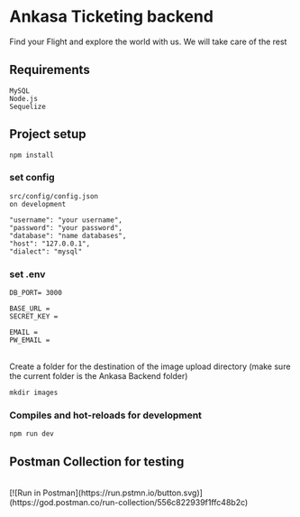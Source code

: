 # Ankasa Ticketing backend
Find your Flight and explore the 
world with us. We will take care of the rest

## Requirements
```
MySQL
Node.js
Sequelize
```

## Project setup
```
npm install
```

### set config
```
src/config/config.json
on development
    
"username": "your username",
"password": "your password",
"database": "name databases",
"host": "127.0.0.1",
"dialect": "mysql"

```

### set .env
```
DB_PORT= 3000

BASE_URL = 
SECRET_KEY = 

EMAIL = 
PW_EMAIL =

```
<br>
Create a folder for the destination of the image upload directory (make sure the current folder is the Ankasa Backend folder)

```
mkdir images
```

### Compiles and hot-reloads for development
```
npm run dev
```


## Postman Collection for testing
<br>
[![Run in Postman](https://run.pstmn.io/button.svg)](https://god.postman.co/run-collection/556c822939f1ffc48b2c)